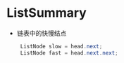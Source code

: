 # ListSummary

- 链表中的快慢结点

    ```java
     ListNode slow = head.next;
     ListNode fast = head.next.next;
    ```

    
